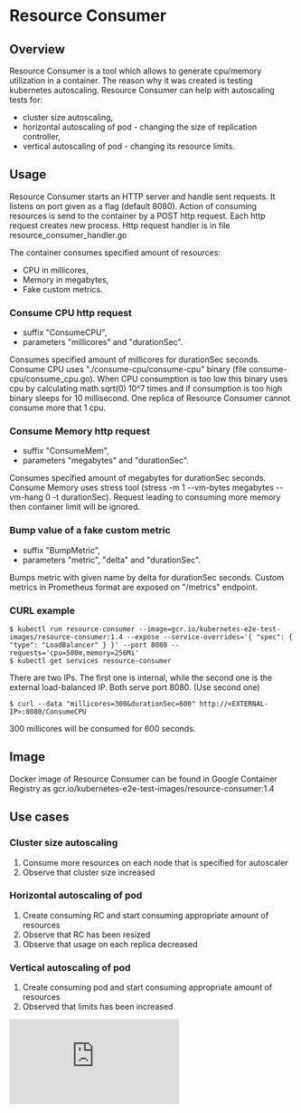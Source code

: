 # Resource Consumer

## Overview
Resource Consumer is a tool which allows to generate cpu/memory utilization in a container.
The reason why it was created is testing kubernetes autoscaling.
Resource Consumer can help with autoscaling tests for:
- cluster size autoscaling,
- horizontal autoscaling of pod - changing the size of replication controller,
- vertical autoscaling of pod - changing its resource limits.

## Usage
Resource Consumer starts an HTTP server and handle sent requests.
It listens on port given as a flag (default 8080).
Action of consuming resources is send to the container by a POST http request.
Each http request creates new process.
Http request handler is in file resource_consumer_handler.go

The container consumes specified amount of resources:

- CPU in millicores,
- Memory in megabytes,
- Fake custom metrics.

### Consume CPU http request
- suffix "ConsumeCPU",
- parameters "millicores" and "durationSec".

Consumes specified amount of millicores for durationSec seconds.
Consume CPU uses "./consume-cpu/consume-cpu" binary (file consume-cpu/consume_cpu.go).
When CPU consumption is too low this binary uses cpu by calculating math.sqrt(0) 10^7 times
and if consumption is too high binary sleeps for 10 millisecond.
One replica of Resource Consumer cannot consume more that 1 cpu.

### Consume Memory http request
- suffix "ConsumeMem",
- parameters "megabytes" and "durationSec".

Consumes specified amount of megabytes for durationSec seconds.
Consume Memory uses stress tool (stress -m 1 --vm-bytes megabytes --vm-hang 0 -t durationSec).
Request leading to consuming more memory then container limit will be ignored.

### Bump value of a fake custom metric
- suffix "BumpMetric",
- parameters "metric", "delta" and "durationSec".

Bumps metric with given name by delta for durationSec seconds.
Custom metrics in Prometheus format are exposed on "/metrics" endpoint.

### CURL example
```console
$ kubectl run resource-consumer --image=gcr.io/kubernetes-e2e-test-images/resource-consumer:1.4 --expose --service-overrides='{ "spec": { "type": "LoadBalancer" } }' --port 8080 --requests='cpu=500m,memory=256Mi'
$ kubectl get services resource-consumer
```

There are two IPs.  The first one is internal, while the second one is the external load-balanced IP.  Both serve port 8080. (Use second one)

```console
$ curl --data "millicores=300&durationSec=600" http://<EXTERNAL-IP>:8080/ConsumeCPU
```

300 millicores will be consumed for 600 seconds.

## Image

Docker image of Resource Consumer can be found in Google Container Registry as gcr.io/kubernetes-e2e-test-images/resource-consumer:1.4

## Use cases

### Cluster size autoscaling
1. Consume more resources on each node that is specified for autoscaler
2. Observe that cluster size increased

### Horizontal autoscaling of pod
1. Create consuming RC and start consuming appropriate amount of resources
2. Observe that RC has been resized
3. Observe that usage on each replica decreased

### Vertical autoscaling of pod
1. Create consuming pod and start consuming appropriate amount of resources
2. Observed that limits has been increased


[![Analytics](https://kubernetes-site.appspot.com/UA-36037335-10/GitHub/test/images/resource-consumer/README.md?pixel)]()
